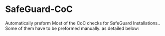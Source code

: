 # SafeGuard-CoC
Automatically preform Most of the CoC checks for SafeGuard Installations.. Some of them have to be preformed manually. as detailed below:
